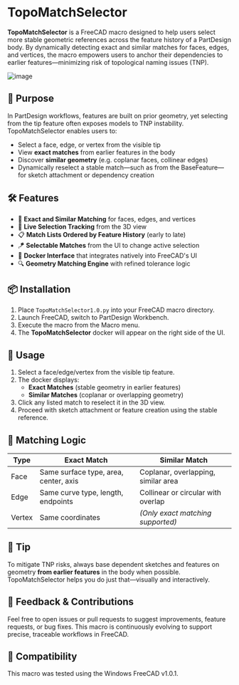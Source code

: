 # TopoMatchSelector

**TopoMatchSelector** is a FreeCAD macro designed to help users select more stable geometric references across the feature history of a PartDesign body. By dynamically detecting exact and similar matches for faces, edges, and vertices, the macro empowers users to anchor their dependencies to earlier features—minimizing risk of topological naming issues (TNP).

![image](https://github.com/user-attachments/assets/edef74e0-6a6e-4310-b09c-c42be3a09554)

## 🧠 Purpose

In PartDesign workflows, features are built on prior geometry, yet selecting from the tip feature often exposes models to TNP instability. TopoMatchSelector enables users to:

- Select a face, edge, or vertex from the visible tip
- View **exact matches** from earlier features in the body
- Discover **similar geometry** (e.g. coplanar faces, collinear edges)
- Dynamically reselect a stable match—such as from the BaseFeature—for sketch attachment or dependency creation

## 🛠️ Features

- 🧬 **Exact and Similar Matching** for faces, edges, and vertices
- 🧲 **Live Selection Tracking** from the 3D view
- 📋 **Match Lists Ordered by Feature History** (early to late)
- 🪁 **Selectable Matches** from the UI to change active selection
- 🧱 **Docker Interface** that integrates natively into FreeCAD's UI
- 🔍 **Geometry Matching Engine** with refined tolerance logic

## 📦 Installation

1. Place `TopoMatchSelector1.0.py` into your FreeCAD macro directory.
2. Launch FreeCAD, switch to PartDesign Workbench.
3. Execute the macro from the Macro menu.
4. The **TopoMatchSelector** docker will appear on the right side of the UI.

## 🎯 Usage

1. Select a face/edge/vertex from the visible tip feature.
2. The docker displays:
   - **Exact Matches** (stable geometry in earlier features)
   - **Similar Matches** (coplanar or overlapping geometry)
3. Click any listed match to reselect it in the 3D view.
4. Proceed with sketch attachment or feature creation using the stable reference.

## 📐 Matching Logic

| Type    | Exact Match                          | Similar Match                            |
|---------|--------------------------------------|-------------------------------------------|
| Face    | Same surface type, area, center, axis | Coplanar, overlapping, similar area       |
| Edge    | Same curve type, length, endpoints    | Collinear or circular with overlap        |
| Vertex  | Same coordinates                      | *(Only exact matching supported)*         |

## 🧪 Tip

To mitigate TNP risks, always base dependent sketches and features on geometry **from earlier features** in the body when possible. TopoMatchSelector helps you do just that—visually and interactively.

## 💬 Feedback & Contributions

Feel free to open issues or pull requests to suggest improvements, feature requests, or bug fixes. This macro is continuously evolving to support precise, traceable workflows in FreeCAD.

## 🔗 Compatibility

This macro was tested using the Windows FreeCAD v1.0.1.
